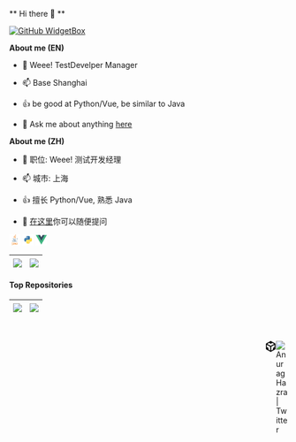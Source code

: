 ** Hi there 👋 **

[![GitHub WidgetBox](https://github-widgetbox.vercel.app/api/profile?username=462548187&layout=compact&theme=radical&data=followers,repositories,stars,commits)](https://github.com/462548187/)

**About me (EN)**

- 🔭 Weee! TestDevelper Manager

- 📫 Base Shanghai

- 👍 be good at Python/Vue, be similar to Java

- 💬 Ask me about anything [here](https://github.com/462548187/462548187/issues)

**About me (ZH)**

- 🔭 职位: Weee! 测试开发经理

- 📫 城市: 上海

- 👍 擅长 Python/Vue, 熟悉 Java

- 💬 [在这里](https://github.com/462548187/462548187/issues)你可以随便提问


<code><img height="20" alt="Java" src="https://raw.githubusercontent.com/github/explore/80688e429a7d4ef2fca1e82350fe8e3517d3494d/topics/java/java.png"></code>
<code><img height="20" alt="Python" src="https://raw.githubusercontent.com/github/explore/5c058a388828bb5fde0bcafd4bc867b5bb3f26f3/topics/python/python.png"></code>
<code><img height="20" alt="Vue" src="https://raw.githubusercontent.com/github/explore/80688e429a7d4ef2fca1e82350fe8e3517d3494d/topics/vue/vue.png"></code>  

| <a href="https://github.com/462548187/"><img align="center" src="https://github-readme-stats.vercel.app/api?username=462548187&show_icons=true&theme=radical" /></a> | <a href="https://github.com/462548187/"><img align="center" src="https://github-readme-stats.vercel.app/api/top-langs/?username=462548187&layout=compact&theme=radical&langs_count=8" /></a> |
|-----------------------------------------------------------------------------------------------------------------------------------------------------------------------------------------------------------------------------------------------------------------|----------------------------------------------------------------------------------------------------------------------------------------------------------------------------------------------------------------------|


#### Top Repositories


| <a href="https://github.com/462548187/fastApiFramework"><img align="center" src="https://github-readme-stats.vercel.app/api/pin/?username=462548187&repo=fastApiFramework&theme=radical" /></a> | <a href="https://github.com/462548187/awesome-fastapi"><img align="center" src="https://github-readme-stats.vercel.app/api/pin/?username=462548187&repo=awesome-fastapi&theme=radical" /></a> |
|-----------------------------------------------------------------------------------------------------------------------------------------------------------------------------------------------------------------------------------------------------------------|----------------------------------------------------------------------------------------------------------------------------------------------------------------------------------------------------------------------|
<br />
<br />

<a href="#">
  <img align="right" alt="Anurag Hazra | Twitter" width="21px" src="https://raw.githubusercontent.com/anuraghazra/anuraghazra/master/assets/twitter.svg" />
</a>
<a href="#">
  <img align="right" alt="Anurag Hazra | CodeSandbox" width="20px" src="https://raw.githubusercontent.com/anuraghazra/anuraghazra/master/assets/codesandbox.svg" />
</a>
